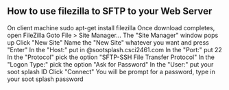 ## How to use filezilla to SFTP to your Web Server

On client machine
  sudo apt-get install filezilla
Once download completes, open FileZilla
Goto File > Site Manager...
The "Site Manager" window pops up
  Click "New Site"
  Name the "New Site" whatever you want and press "Enter"
    In the "Host:" put in <yourID>@sootsplash.csci2461.com
    In the "Port:" put 22
    In the "Protocol" pick the option "SFTP-SSH File Transfer Protocol"
    In the "Logon Type:" pick the option "Ask for Password"
    In the "User:" put your soot splash ID
Click "Connect"
You will be prompt for a password, type in your soot splash password
